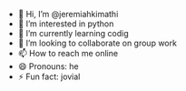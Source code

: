 - 👋 Hi, I’m @jeremiahkimathi
- 👀 I’m interested in python
- 🌱 I’m currently learning codig
- 💞️ I’m looking to collaborate on group work
- 📫 How to reach me online
- 😄 Pronouns: he
- ⚡ Fun fact: jovial

<!---
jeremiahkimathi/jeremiahkimathi is a ✨ special ✨ repository because its `README.md` (this file) appears on your GitHub profile.
You can click the Preview link to take a look at your changes.
--->
